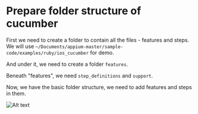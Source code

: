 # Prepare folder structure of cucumber

First we need to create a folder to contain all the files - features and steps. We will use `~/Documents/appium-master/sample-code/examples/ruby/ios_cucumber` for demo.

And under it, we need to create a folder `features`.

Beneath "features", we need `step_definitions` and `support`.

Now, we have the basic folder structure, we need to add features and steps in them.

![Alt text](https://raw.githubusercontent.com/hy1984427/appium/master/images/ios_cucumber_folder_structure.png "Folder structure")
